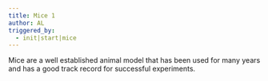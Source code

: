 ```yaml
---
title: Mice 1
author: AL
triggered_by:
  - init|start|mice
---
```

Mice are a well established animal model that has been used for many years and has a good track record for successful experiments.

